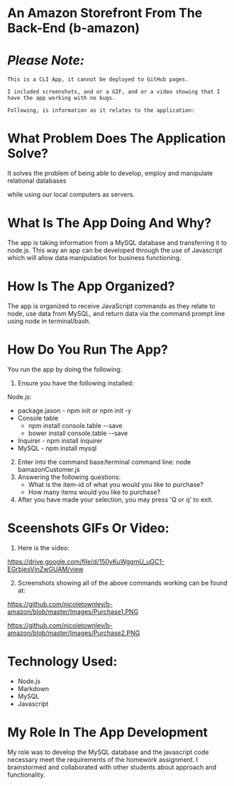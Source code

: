# **An Amazon Storefront From The Back-End (b-amazon)**

# *Please Note:*
    This is a CLI App, it cannot be deployed to GitHub pages.
    
    I included screenshots, and or a GIF, and or a video showing that I have the app working with no bugs.
    
    Following, is information as it relates to the application:

# **__What Problem Does The Application Solve?__**  
It solves the problem of being able to develop, employ and manipulate relational databases

while using our local computers as servers. 
# **__What Is The App Doing And Why?__** 
The app is taking information from a MySQL database and transferring it to node.js. 
This way an app can be developed through the use of Javascript which will allow data manipulation for business functioning.

# **__How Is The App Organized?__** 
 The app is organized to receive JavaScript commands as they relate to node, use data from MySQL, and return data via the command prompt line using node in terminal/bash. 
 
# **__How Do You Run The App?__** 
You run the app by doing the following:

1. Ensure you have the following installed:

Node.js:
* package.jason  - npm init or npm init -y
* Console table
    - npm install console.table --save
    - bower install console.table --save
* Inquirer - npm install inquirer
* MySQL - npm install mysql

2. Enter into the command base/terminal command line:
 node bamazonCustomer.js
3. Answering the following questions:
    * What is the item-id of what you would you like to purchase?
    * How many items would you like to purchase?
4. After you have made your selection, you may press 'Q or q' to exit.



        
# **__Sceenshots GIFs Or Video:__** 
1. Here is the video:

https://drive.google.com/file/d/150yKuWggmU_uGC1-EGrbjesVinZwGUAM/view

2.  Screenshots showing all of the above commands working can be found at:

https://github.com/nicoletownley/b-amazon/blob/master/Images/Purchase1.PNG

https://github.com/nicoletownley/b-amazon/blob/master/Images/Purchase2.PNG
 

# **__Technology Used:__**
* Node.js
* Markdown
* MySQL
* Javascript

# **__My Role In The App Development__**
 My role was to develop the MySQL database and the javascript code necessary meet the requirements of the homework assignment. I brainstormed and collaborated with other students about approach and functionality.
